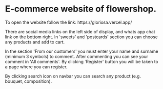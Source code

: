 <h1> E-commerce website of flowershop. </h1>
To open the website follow the link: https://gloriosa.vercel.app/

There are social media links on the left side of display, and whats app chat link on the bottom right.
In 'sweets' and 'postcards' section you can choose any products and add to cart.

In the section 'From our customers' you must enter your name and surname (minimum 3 symbols) to comment. After commenting you can see your comment in 'All comments'.
By clicking 'Register' button you will be taken to a page where you can register.

By clicking search icon on navbar you can search any product (e.g. bouquet, composition).
